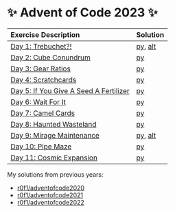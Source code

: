 # :sparkles: Advent of Code 2023 :sparkles:

| Exercise Description | Solution |
|:---|:---|
|[Day 1: Trebuchet?!](https://adventofcode.com/2023/day/1)                     |[py](/day01/main.py), [alt](/day01/alt.py)|
|[Day 2: Cube Conundrum](https://adventofcode.com/2023/day/2)                  |[py](/day02/main.py)|
|[Day 3: Gear Ratios](https://adventofcode.com/2023/day/3)                     |[py](/day03/main.py)|
|[Day 4: Scratchcards](https://adventofcode.com/2023/day/4)                    |[py](/day04/main.py)|
|[Day 5: If You Give A Seed A Fertilizer](https://adventofcode.com/2023/day/5) |[py](/day05/main.py)|
|[Day 6: Wait For It](https://adventofcode.com/2023/day/6)                     |[py](/day06/main.py)|
|[Day 7: Camel Cards](https://adventofcode.com/2023/day/7)                     |[py](/day07/main.py)|
|[Day 8: Haunted Wasteland](https://adventofcode.com/2023/day/8)               |[py](/day08/main.py)|
|[Day 9: Mirage Maintenance](https://adventofcode.com/2023/day/9)              |[py](/day09/main.py), [alt](/day09/alt.py)|
|[Day 10: Pipe Maze](https://adventofcode.com/2023/day/10)                     |[py](/day10/main.py)|
|[Day 11: Cosmic Expansion](https://adventofcode.com/2023/day/11)              |[py](/day11/main.py)|

My solutions from previous years:
* [r0f1/adventofcode2020](https://github.com/r0f1/adventofcode2020)
* [r0f1/adventofcode2021](https://github.com/r0f1/adventofcode2021)
* [r0f1/adventofcode2022](https://github.com/r0f1/adventofcode2022)
